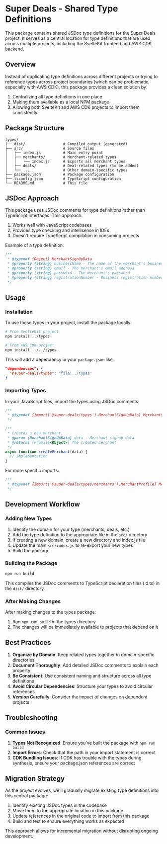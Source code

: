 # Super Deals - Shared Type Definitions

This package contains shared JSDoc type definitions for the Super Deals project. It serves as a central location for type definitions that are used across multiple projects, including the SvelteKit frontend and AWS CDK backend.

## Overview

Instead of duplicating type definitions across different projects or trying to reference types across project boundaries (which can be problematic, especially with AWS CDK), this package provides a clean solution by:

1. Centralizing all type definitions in one place
2. Making them available as a local NPM package
3. Allowing both SvelteKit and AWS CDK projects to import them consistently

## Package Structure

```
types/
├── dist/                 # Compiled output (generated)
├── src/                  # Source files
│   ├── index.js          # Main entry point
│   ├── merchants/        # Merchant-related types
│   │   └── index.js      # Exports all merchant types
│   ├── deals/            # Deal-related types (to be added)
│   └── ...               # Other domain-specific types
├── package.json          # Package configuration
├── tsconfig.json         # TypeScript configuration
└── README.md             # This file
```

## JSDoc Approach

This package uses JSDoc comments for type definitions rather than TypeScript interfaces. This approach:

1. Works well with JavaScript codebases
2. Provides type checking and intellisense in IDEs
3. Doesn't require TypeScript compilation in consuming projects

Example of a type definition:

```javascript
/**
 * @typedef {Object} MerchantSignUpData
 * @property {string} businessName - The name of the merchant's business
 * @property {string} email - The merchant's email address
 * @property {string} password - The merchant's password
 * @property {string} registrationNumber - Business registration number
 */
```

## Usage

### Installation

To use these types in your project, install the package locally:

```bash
# From SvelteKit project
npm install ../types

# From AWS CDK project
npm install ../../types
```

This will add a dependency in your `package.json` like:

```json
"dependencies": {
  "@super-deals/types": "file:../types"
}
```

### Importing Types

In your JavaScript files, import the types using JSDoc comments:

```javascript
/**
 * @typedef {import('@super-deals/types').MerchantSignUpData} MerchantSignUpData
 */

/**
 * Creates a new merchant
 * @param {MerchantSignUpData} data - Merchant signup data
 * @returns {Promise<Object>} The created merchant
 */
async function createMerchant(data) {
  // Implementation
}
```

For more specific imports:

```javascript
/**
 * @typedef {import('@super-deals/types/merchants').MerchantProfile} MerchantProfile
 */
```

## Development Workflow

### Adding New Types

1. Identify the domain for your type (merchants, deals, etc.)
2. Add the type definition to the appropriate file in the `src/` directory
3. If creating a new domain, create a new directory and index.js file
4. Update the main `src/index.js` to re-export your new types
5. Build the package

### Building the Package

```bash
npm run build
```

This compiles the JSDoc comments to TypeScript declaration files (.d.ts) in the `dist/` directory.

### After Making Changes

After making changes to the types package:

1. Run `npm run build` in the types directory
2. The changes will be immediately available to projects that depend on it

## Best Practices

1. **Organize by Domain**: Keep related types together in domain-specific directories
2. **Document Thoroughly**: Add detailed JSDoc comments to explain each property
3. **Be Consistent**: Use consistent naming and structure across all type definitions
4. **Avoid Circular Dependencies**: Structure your types to avoid circular references
5. **Version Carefully**: Consider the impact of changes on dependent projects

## Troubleshooting

### Common Issues

1. **Types Not Recognized**: Ensure you've built the package with `npm run build`
2. **Import Errors**: Check that the path in your import statement is correct
3. **CDK Bundling Issues**: If CDK has trouble with the types during synthesis, ensure your package.json references are correct

## Migration Strategy

As the project evolves, we'll gradually migrate existing type definitions into this central package:

1. Identify existing JSDoc types in the codebase
2. Move them to the appropriate location in this package
3. Update references in the original code to import from this package
4. Build and test to ensure everything works as expected

This approach allows for incremental migration without disrupting ongoing development.
